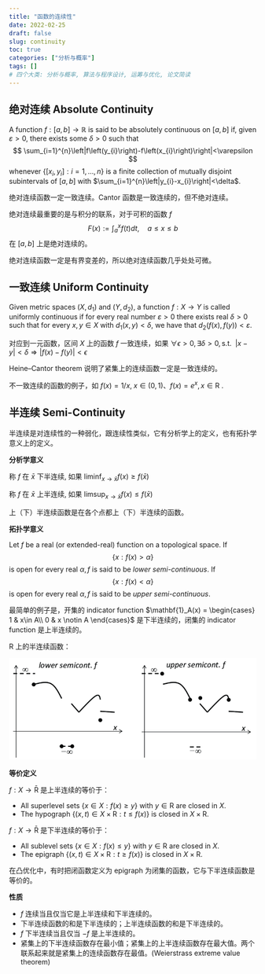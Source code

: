 ```yaml
---
title: "函数的连续性"
date: 2022-02-25
draft: false
slug: continuity
toc: true
categories: ["分析与概率"]
tags: []
# 四个大类: 分析与概率, 算法与程序设计, 运筹与优化, 论文简读
---
```


## 绝对连续 Absolute Continuity

A function $f:[a, b] \rightarrow \mathbb{R}$ is said to be absolutely continuous on $[a, b]$ if, given $\varepsilon>0$, there exists some $\delta>0$ such that
$$
\sum_{i=1}^{n}\left|f\left(y_{i}\right)-f\left(x_{i}\right)\right|<\varepsilon
$$
whenever $\left\{\left[x_{i}, y_{i}\right]: i=1, \ldots, n\right\}$ is a finite collection of mutually disjoint subintervals of $[a, b]$ with $\sum_{i=1}^{n}\left|y_{i}-x_{i}\right|<\delta$.

绝对连续函数一定一致连续。Cantor 函数是一致连续的，但不绝对连续。

绝对连续最重要的是与积分的联系，对于可积的函数 $f$
$$
F(x):=\int_{a}^{x} f(t) d t, \quad a \leq x \leq b
$$
在 $[a, b]$ 上是绝对连续的。

绝对连续函数一定是有界变差的，所以绝对连续函数几乎处处可微。

## 一致连续 Uniform Continuity

Given metric spaces $\left(X, d_{1}\right)$ and $\left(Y, d_{2}\right)$, a function $f: X \rightarrow Y$ is called uniformly continuous if for every real number $\varepsilon>0$ there exists real $\delta>0$ such that for every $x, y \in X$ with $d_{1}(x, y)<\delta$, we have that $d_{2}(f(x), f(y))<\varepsilon$.

对应到一元函数，区间 $X$ 上的函数 $f$ 一致连续，如果 $\forall \epsilon > 0, \exists \delta > 0, \text{s.t. } \; |x - y| < \delta \Rightarrow |f(x) - f(y) | < \epsilon$

Heine–Cantor theorem 说明了紧集上的连续函数一定是一致连续的。

不一致连续的函数的例子，如 $f(x) = 1/x, \; x\in (0, 1)$、$f(x) = e^x , x \in \mathrm{R}$ .


## 半连续 Semi-Continuity

半连续是对连续性的一种弱化，跟连续性类似，它有分析学上的定义，也有拓扑学意义上的定义。

**分析学意义**

称 $f$ 在 $\bar{x}$ 下半连续, 如果 $\displaystyle\liminf _{x \rightarrow \bar{x}} f(x)\geq f(\bar{x})$

称 $f$ 在 $\bar{x}$ 上半连续, 如果 $\displaystyle\limsup _{x \rightarrow \bar{x}} f(x) \leq  f(\bar{x})$

上（下）半连续函数是在各个点都上（下）半连续的函数。

**拓扑学意义**

Let $f$ be a real (or extended-real) function on a topological space. If
$$
\{x: f(x)>\alpha\}
$$
is open for every real $\alpha, f$ is said to be *lower semi-continuous*. If
$$
\{x: f(x)<\alpha\}
$$
is open for every real $\alpha, f$ is said to be *upper semi-continuous*.

最简单的例子是，开集的 indicator function $\mathbf{1}_A(x) = \begin{cases} 1 & x\in A\\ 0 & x \notin A \end{cases}$ 是下半连续的，闭集的 indicator function 是上半连续的。

$\mathrm{R}$ 上的半连续函数：

<img src="../figures/continuity/Lower-left-and-upper-right-semi-continuous-functions.png" alt="Lower (left) and upper (right) semi-continuous functions" style="zoom:67%;" />



**等价定义**

$f: X \to \mathrm{\bar{R}}$ 是上半连续的等价于：

+ All superlevel sets $\{x \in X: f(x) \geq y\}$ with $y \in \mathrm{R}$ are closed in $X$.
+ The hypograph $\{(x, t) \in X \times \mathrm{R}: t \leq f(x)\}$ is closed in $X \times \mathrm{R}$.



$f: X \to \mathrm{\bar{R}}$ 是下半连续的等价于：

+ All sublevel sets $\{x \in X: f(x) \leq y\}$ with $y \in \mathrm{R}$ are closed in $X$.
+ The epigraph $\{(x, t) \in X \times \mathrm{R}: t \geq f(x)\}$ is closed in $X \times \mathrm{R}$.



在凸优化中，有时把闭函数定义为 epigraph 为闭集的函数，它与下半连续函数是等价的。



**性质**

+ $f$ 连续当且仅当它是上半连续和下半连续的。
+ 下半连续函数的和是下半连续的；上半连续函数的和是下半连续的。
+ $f$ 下半连续当且仅当 $-f$ 是上半连续的。
+ 紧集上的下半连续函数存在最小值；紧集上的上半连续函数存在最大值。两个联系起来就是紧集上的连续函数存在最值。(Weierstrass extreme value theorem)



